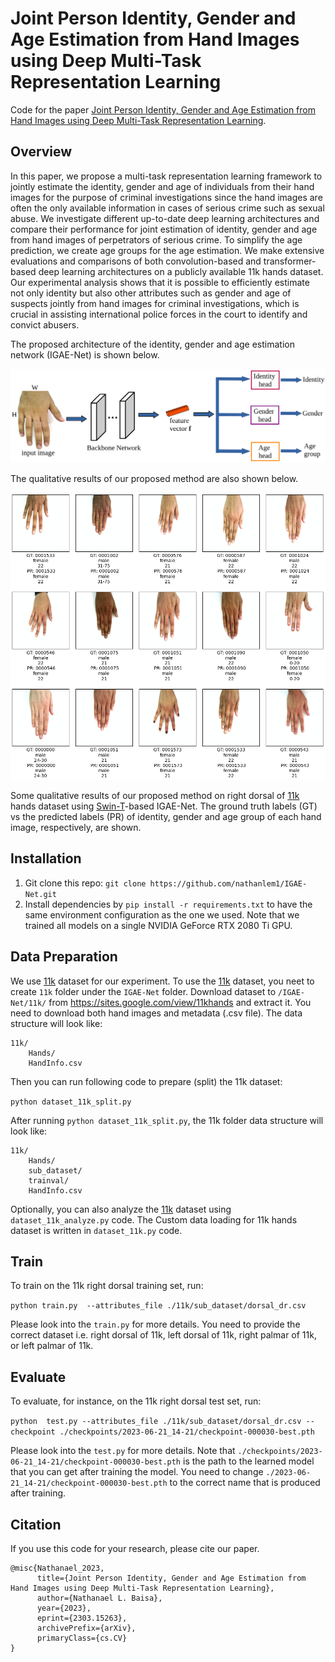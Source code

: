 # Joint Person Identity, Gender and Age Estimation from Hand Images using Deep Multi-Task Representation Learning

Code for the paper [Joint Person Identity, Gender and Age Estimation from Hand Images using Deep Multi-Task Representation Learning](https://arxiv.org/abs/2303.15263).


## Overview
In this paper, we propose a multi-task representation learning framework to jointly estimate the identity, gender and age of individuals from their hand images for the purpose of criminal investigations since the hand images are often the only available information in cases of serious crime such as sexual abuse. We investigate different up-to-date deep learning architectures and compare their performance for joint estimation of identity, gender and age from hand images of perpetrators of serious crime. To simplify the age prediction, we create age groups for the age estimation. We make extensive evaluations and comparisons of both convolution-based and transformer-based deep learning architectures on a publicly available 11k hands dataset. Our experimental analysis shows that it is possible to efficiently estimate not only identity but also other attributes such as gender and age of suspects jointly from hand images for criminal investigations, which is crucial in assisting international police forces in the court to identify and convict abusers. 

The proposed architecture of the identity, gender and age estimation network (IGAE-Net) is shown below.

![](./doc_images/IGAE-Net-iga.png)



The qualitative results of our proposed method are also shown below. 

![](./doc_images/sample_result_GT_PR.png)

Some qualitative results of our proposed method on right dorsal of [11k](https://sites.google.com/view/11khands) hands dataset using [Swin-T](https://arxiv.org/abs/2103.14030)-based IGAE-Net. The ground truth labels (GT) vs the predicted labels (PR) of identity, gender and age group of each hand image, respectively, are shown.


## Installation

1. Git clone this repo: `git clone https://github.com/nathanlem1/IGAE-Net.git`
2. Install dependencies by `pip install -r requirements.txt` to have the same environment configuration as the one we used. Note that we trained all models on a single NVIDIA GeForce RTX 2080 Ti GPU.


## Data Preparation
We use [11k](https://sites.google.com/view/11khands) dataset for our experiment. To use the [11k](https://sites.google.com/view/11khands) dataset, you neet to create `11k` folder under the `IGAE-Net` folder. Download dataset to `/IGAE-Net/11k/` from https://sites.google.com/view/11khands and extract it. You need to download both hand images and metadata (.csv file). The data structure will look like:

```
11k/
    Hands/
    HandInfo.csv
```
Then you can run following code to prepare (split) the 11k dataset: 

`python dataset_11k_split.py`

After running `python dataset_11k_split.py`, the 11k folder data structure will look like:

```
11k/
    Hands/
    sub_dataset/
    trainval/
    HandInfo.csv
```


Optionally, you can also analyze the [11k](https://sites.google.com/view/11khands) dataset using `dataset_11k_analyze.py` code. The Custom data loading for 11k hands dataset is written in `dataset_11k.py` code.


## Train
To train on the 11k right dorsal training set, run:  

`python train.py  --attributes_file ./11k/sub_dataset/dorsal_dr.csv`

Please look into the `train.py` for more details. You need to provide the correct dataset i.e. right dorsal of 11k, left dorsal of 11k, right palmar of 11k, or left palmar of 11k.


## Evaluate
To evaluate, for instance, on the 11k right dorsal test set, run:

`python  test.py --attributes_file ./11k/sub_dataset/dorsal_dr.csv --checkpoint ./checkpoints/2023-06-21_14-21/checkpoint-000030-best.pth`

Please look into the `test.py` for more details. Note that `./checkpoints/2023-06-21_14-21/checkpoint-000030-best.pth` is the path to the learned model
that you can get after training the model. You need to change `./2023-06-21_14-21/checkpoint-000030-best.pth` to the correct name that is produced after training.


## Citation

If you use this code for your research, please cite our paper.

```
@misc{Nathanael_2023,
      title={Joint Person Identity, Gender and Age Estimation from Hand Images using Deep Multi-Task Representation Learning}, 
      author={Nathanael L. Baisa},
      year={2023},
      eprint={2303.15263},
      archivePrefix={arXiv},
      primaryClass={cs.CV}
}
```